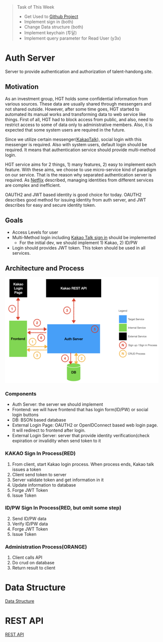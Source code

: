 > Task of This Week
> - Get Used to [Github Project](https://github.com/talenthandongsite/server-auth/projects/1)
> - Implement sign in (both)
> - Change Data structure (both)
> - Implement keychain (투달)
> - Implement query parameter for Read User (y3x)
>

# Auth Server
Server to provide authentication and authorization of talent-handong.site.

## Motivation
As an investment group, HGT holds some confidential information from various sources. These data are usually shared through messengers and not shared outside. However, after some time goes, HGT started to automated its manual works and transforming data to web service like things. First of all, HGT had to block access from public, and also, need to restrict access to some of data only to administrative members. Also, it is expected that some system users are required in the future.

Since we utilize certain messenger([KakaoTalk](https://www.kakaocorp.com/page/service/service/KakaoTalk)), social login with this messenger is required. Also with system users, default login should be required. It means that authentication service should provide multi-method login.

HGT service aims for 2 things, 1) many features, 2) easy to implement each feature. With these aims, we choose to use micro-service kind of paradigm on our service. That is the reason why separated authentication server is required. As [Netflix](https://netflixtechblog.com/edge-authentication-and-token-agnostic-identity-propagation-514e47e0b602) described, managing identities from different services are complex and inefficient.

OAUTH2 and JWT based identity is good choice for today. OAUTH2 describes good method for issuing identity from auth server, and JWT describes for easy and secure identity token.

## Goals 
- Access Levels for user
- Multi-Method login including [Kakao Talk sign in](https://developers.kakao.com/docs/latest/ko/kakaologin/rest-api) should be implemented
    - For the initial dev, we should implement 1) Kakao, 2) ID/PW
- Login should provides JWT token. This token should be used in all services.


## Architecture and Process
![arch](/assets/img/architecture.png)

### Components
- Auth Server: the server we should implement
- Frontend: we will have frontend that has login form(ID/PW) or social login buttons
- DB: BSON based database
- External Login Page: OAUTH2 or OpenIDConnect based web login page. It will redirect to frontend after login.
- External Login Server: server that provide identity verification(check expiration or invalidity when send token to it

### KAKAO Sign In Process(RED)
1. From client, start Kakao login process. When process ends, Kakao talk issues a token
2. Client send token to server
3. Server validate token and get information in it
4. Update information to database
5. Forge JWT Token
6. Issue Token

### ID/PW Sign In Process(RED, but omit some step)
2. Send ID/PW data
4. Verify ID/PW data
5. Forge JWT Token
6. Issue Token

### Administration Process(ORANGE)
1. Client calls API
2. Do crud on database
3. Return result to client

# Data Structure
[Data Structure](/docs/data-structure.md)

# REST API
[REST API](/docs/endpoint.md)

